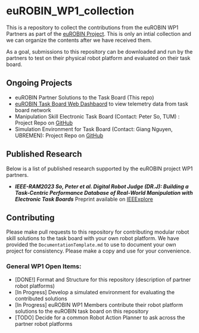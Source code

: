 # euROBIN_WP1_collection

This is a repository to collect the contributions from the euROBIN WP1 Partners as part of the [euROBIN Project](https://eurobin-project.eu/). This is only an intial collection and we can organize the contents after we have received them. 

As a goal, submissions to this repository can be downloaded and run by the partners to test on their physical robot platform and evaluated on their task board.

## Ongoing Projects
- euROBIN Partner Solutions to the Task Board (This repo)
- [euROBIN Task Board Web Dashbaord](https://cloud.kaaiot.com/wd-public/c1v9jqmgul2l1s47m6bg/dashboards/48362071-9535-4458-9655-e75311aa9e04/931cb10a-3044-49c8-8530-5ce0951e291b?public_id=4e4990d1-dcab-4f1a-b1a6-8648e87bc5ad) to view telemetry data from task board network
- Manipulation Skill Electronic Task Board (Contact: Peter So, TUM) : Project Repo on [GitHub](https://github.com/peterso/robotlearningblock)
- Simulation Environment for Task Board (Contact: Giang Nguyen, UBREMEN): Project Repo on [GitHub](https://github.com/Multiverse-Framework/Multiverse-Docker)


## Published Research 
Below is a list of published research supported by the euROBIN project WP1 partners. 
- ***IEEE-RAM2023 So, Peter et al. Digital Robot Judge (DR.J): Building a Task-Centric Performance Database of Real-World Manipulation with Electronic Task Boards*** Preprint available on [IEEExplore](http://ieeexplore.ieee.org/document/10378967)


## Contributing
Please make pull requests to this repository for contributing modular robot skill solutions to the task board with your own robot platform. We have provided the `DocumentationTemplate.md` to use to document your own project for consistency. Please make a copy and use for your convenience. 


### General WP1 Open Items:
- [DONE!] Format and Structure for this repository (description of partner robot platforms)
- [In Progress] Develop a simulated environment for evaluating the contributed solutions 
- [In Progress] euROBIN WP1 Members contribute their robot platform solutions to the euROBIN task board on this repository
- [TODO] Decide for a common Robot Action Planner to ask across the partner robot platforms
